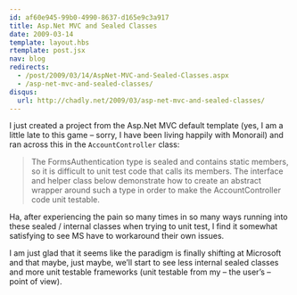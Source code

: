 ```yaml
---
id: af60e945-99b0-4990-8637-d165e9c3a917
title: Asp.Net MVC and Sealed Classes
date: 2009-03-14
template: layout.hbs
rtemplate: post.jsx
nav: blog
redirects:
  - /post/2009/03/14/AspNet-MVC-and-Sealed-Classes.aspx
  - /asp-net-mvc-and-sealed-classes/
disqus:
  url: http://chadly.net/2009/03/asp-net-mvc-and-sealed-classes/
---
```


I just created a project from the Asp.Net MVC default template (yes, I am a little late to this game – sorry, I have been living happily with Monorail) and ran across this in the `AccountController` class:

> The FormsAuthentication type is sealed and contains static members, so it is difficult to unit test code that calls its members. The interface and helper class below demonstrate how to create an abstract wrapper around such a type in order to make the AccountController code unit testable.

Ha, after experiencing the pain so many times in so many ways running into these sealed / internal classes when trying to unit test, I find it somewhat satisfying to see MS have to workaround their own issues.

I am just glad that it seems like the paradigm is finally shifting at Microsoft and that maybe, just maybe, we’ll start to see less internal sealed classes and more unit testable frameworks (unit testable from my – the user’s – point of view).